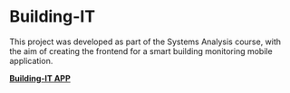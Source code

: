 # **Building-IT**

This project was developed as part of the Systems Analysis course, with the aim of creating the frontend for a smart building monitoring mobile application.

[**Building-IT APP**](https://marinhas.github.io/Building-IT/)

